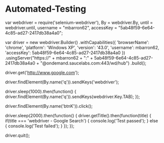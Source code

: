 # Automated-Testing

var webdriver = require('selenium-webdriver'),
    By = webdriver.By,
    until = webdriver.until,
    username = "mbarron62",
    accessKey = "5ab48f59-6e64-4c85-ad27-2417db38a4a0";

var driver = new webdriver.Builder()
    .withCapabilities({
      'browserName': 'chrome',
      'platform': 'Windows XP',
      'version': '43.0',
      'username': mbarron62,
      'accessKey': 5ab48f59-6e64-4c85-ad27-2417db38a4a0
    })
    .usingServer("https://" + mbarron62 + ":" + 5ab48f59-6e64-4c85-ad27-2417db38a4a0 +
          "@ondemand.saucelabs.com:443/wd/hub")
    .build();

driver.get('http://www.google.com');

driver.findElement(By.name('q')).sendKeys('webdriver');

driver.sleep(1000).then(function() {
  driver.findElement(By.name('q')).sendKeys(webdriver.Key.TAB);
});

driver.findElement(By.name('btnK')).click();

driver.sleep(2000).then(function() {
  driver.getTitle().then(function(title) {
    if(title === 'webdriver - Google Search') {
      console.log('Test passed');
    } else {
      console.log('Test failed');
    }
  });
});

driver.quit();
